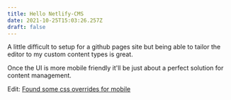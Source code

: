 ```yaml
---
title: Hello Netlify-CMS
date: 2021-10-25T15:03:26.257Z
draft: false
---
```

A little difficult to setup for a github pages site but being able to tailor the editor to my custom content types is great. 

Once the UI is more mobile friendly it'll be just about a perfect solution for content management.

Edit: [Found some css overrides for mobile](https://truongnguyen.io/blog/netlify-cms-mobile-responsive-css)
<!--more-->